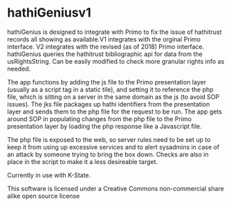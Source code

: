 # hathiGeniusv1
hathiGenius is designed to integrate with Primo to fix the issue of hathitrust records all showing as available.V1 integrates with the orginal Primo interface. V2 integrates with the revised (as of 2018) Primo interface. hathiGenius queries the hathitrust bibliographic api for data from the usRightsString. Can be easily modified to check more granular rights info as needed.

The app functions by adding the js file to the Primo presentation layer (usually as a script tag in a static tile), and setting it to reference the php file, which is sitting on a server in the same domain as the js (to avoid SOP issues). The jks file packages up hathi identifiers from the presentation layer and sends them to the php file for the request to be run. The app gets around SOP in populating changes from the php file to the Primo presentation layer by loading the php response like a Javascript file.

The php file is exposed to the web, so server rules need to be set up to keep it from using up excessive services and to alert sysadmins in case of an attack by someone trying to bring the box down. Checks are also in place in the script to make it a less desireable target.

Currently in use with K-State.

This software is licensed under a Creative Commons non-commercial share alike open source license
